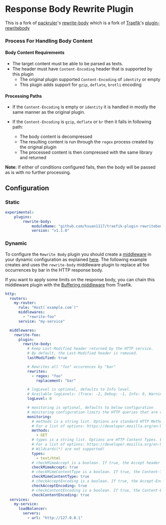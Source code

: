# Response Body Rewrite Plugin

This is a fork of [packruler](https://github.com/packruler)'s [rewrite-body](https://github.com/packruler/rewrite-body)
which is a fork of [Traefik](https://github.com/traefik)'s [plugin-rewritebody](https://github.com/traefik/plugin-rewritebody)

### Process For Handling Body Content

#### Body Content Requirements

* The target content must be able to be parsed as texts.
* The header must have `Content-Encoding` header that is supported by this plugin
  * The original plugin supported `Content-Encoding` of `identity` or empty
  * This plugin adds support for `gzip`, `deflate`, `brotli` encoding

#### Processing Paths

* If the `Content-Encoding` is empty or `identity` it is handled in mostly the same manner as the original plugin.

* If the `Content-Encoding` is `gzip`, `deflate` or `br` then it falls in following path:
  * The body content is decompressed
  * The resulting content is run through the `regex` process created by the original plugin
  * The processed content is then compressed with the same library and returned

**Note:** If either of conditions configured fails, then the body will be passed as is with no further processing.

## Configuration

### Static

```yaml
experimental:
    plugins:
        rewrite-body:
            moduleName: "github.com/hsuan1117/traefik-plugin-rewritebody"
            version: "v1.1.0"
```

### Dynamic

To configure the `Rewrite Body` plugin you should create a [middleware](https://docs.traefik.io/middlewares/overview/) in 
your dynamic configuration as explained [here](https://docs.traefik.io/middlewares/overview/). The following example creates
and uses the `rewrite-body` middleware plugin to replace all foo occurrences by bar in the HTTP response body.

If you want to apply some limits on the response body, you can chain this middleware plugin with the [Buffering middleware](https://docs.traefik.io/middlewares/buffering/) from Traefik.

```yaml
http:
  routers:
    my-router:
      rule: "Host(`example.com`)"
      middlewares: 
        - "rewrite-foo"
      service: "my-service"

  middlewares:
    rewrite-foo:
      plugin:
        rewrite-body:
          # Keep Last-Modified header returned by the HTTP service.
          # By default, the Last-Modified header is removed.
          lastModified: true

          # Rewrites all "foo" occurences by "bar"
          rewrites:
            - regex: "foo"
              replacement: "bar"

          # logLevel is optional, defaults to Info level.
          # Available logLevels: (Trace: -2, Debug: -1, Info: 0, Warning: 1, Error: 2)
          logLevel: 0

          # monitoring is optional, defaults to below configuration
          # monitoring configuration limits the HTTP queries that are checked for regex replacement.
          monitoring:
            # methods is a string list. Options are standard HTTP Methods. Entries MUST be ALL CAPS
            # For a list of options: https://developer.mozilla.org/en-US/docs/Web/HTTP/Methods
            methods:
              - GET
            # types is a string list. Options are HTTP Content Types. Entries should match standard formatting
            # For a list of options: https://developer.mozilla.org/en-US/docs/Web/HTTP/Basics_of_HTTP/MIME_types
            # Wildcards(*) are not supported!
            types:
              - text/html
            # checkMimeAccept is a boolean. If true, the Accept header will be checked for the MIME type
            checkMimeAccept: true
            # checkMimeContentType is a boolean. If true, the Content-Type header will be checked for the MIME type
            checkMimeContentType: true
            # checkAcceptEncoding is a boolean. If true, the Accept-Encoding header will be checked for the encoding
            checkAcceptEncoding: true
            # checkContentEncoding is a boolean. If true, the Content-Encoding header will be checked for the encoding
            checkContentEncoding: true
  services:
    my-service:
      loadBalancer:
        servers:
          - url: "http://127.0.0.1"
```
